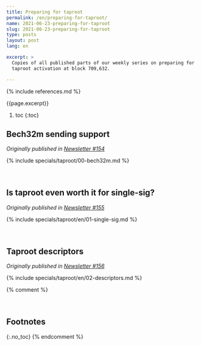 ```yaml
---
title: Preparing for taproot
permalink: /en/preparing-for-taproot/
name: 2021-06-23-preparing-for-taproot
slug: 2021-06-23-preparing-for-taproot
type: posts
layout: post
lang: en

excerpt: >
  Copies of all published parts of our weekly series on preparing for
  taproot activation at block 709,632.

---
```

<style>
/* put a little extra space between the H2s to maybe help
 * readers understand each of these was originally published independently
 * of the others */
h2:not(:first-of-type) { margin-top: 3em; }
</style>

{% include references.md %}

{{page.excerpt}}

1. toc
{:toc}

## Bech32m sending support

*Originally published in [Newsletter #154](/en/newsletters/2021/06/23/#preparing-for-taproot-1-bech32m-sending-support)*

{% include specials/taproot/00-bech32m.md %}

## Is taproot even worth it for single-sig?

*Originally published in [Newsletter #155](/en/newsletters/2021/06/30/#preparing-for-taproot-2-is-taproot-even-worth-it-for-single-sig)*

{% include specials/taproot/en/01-single-sig.md %}

## Taproot descriptors

*Originally published in [Newsletter #156](/en/newsletters/2021/07/07/#preparing-for-taproot-3-taproot-descriptors)*

{% include specials/taproot/en/02-descriptors.md %}

{% comment %}<!-- uncomment if we add any footnotes -->
## Footnotes
{:.no_toc}
{% endcomment %}
